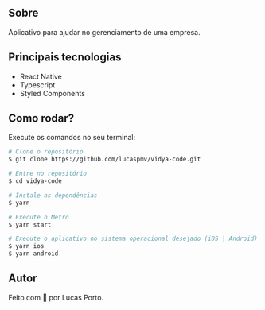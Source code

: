 ## Sobre
Aplicativo para ajudar no gerenciamento de uma empresa.

## Principais tecnologias

- React Native
- Typescript
- Styled Components

## Como rodar?

Execute os comandos no seu terminal:

```bash
# Clone o repositório
$ git clone https://github.com/lucaspmv/vidya-code.git

# Entre no repositório
$ cd vidya-code

# Instale as dependências
$ yarn 

# Execute o Metro
$ yarn start

# Execute o aplicativo no sistema operacional desejado (iOS | Android)
$ yarn ios
$ yarn android
```

## Autor

Feito com :purple_heart: por Lucas Porto.
